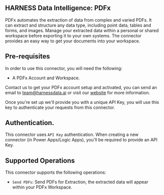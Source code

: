 ## HARNESS Data Intelligence: PDFx

PDFx automates the extraction of data from complex and varied PDFs. It can extract and structure any data type, including point data, tables and forms, and images. Manage your extracted data within a personal or shared workspace before exporting it to your own systems. The connector provides an easy way to get your documents into your workspace.

## Pre-requisites

In order to use this connector, you will need the following:

* A PDFx Account and Workspace.

Contact us to get your PDFx account setup and activated, you can send an email to team@harnessdata.ai or visit our [website](https://harnessdata.ai/) for more information.

Once you're set up we'll provide you with a unique API Key, you will use this key to authenticate your requests from this connector.

## Authentication.

This connector uses `API Key` authentication. When creating a new connector (in Power Apps/Logic Apps), you'll be required to provide an API Key.

## Supported Operations

This connector supports the following operations:

* `Send PDFs`: Send PDFs for Extraction, the extracted data will appear within your PDFx Workspace.